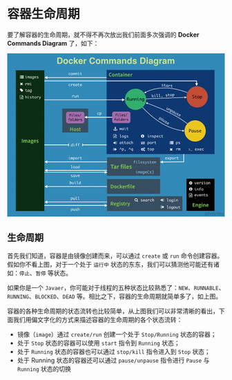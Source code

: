 # 容器生命周期

要了解容器的生命周期，就不得不再次放出我们前面多次强调的 **Docker Commands Diagram** 了，如下：

![](../.gitbook/assets/image%20%283%29%20%281%29.png)

## 生命周期

首先我们知道，容器是由镜像创建而来，可以通过 `create` 或 `run` 命令创建容器。假如你不看上图，对于一个处于 `运行中` 状态的东东，我们可以猜测他可能还有诸如：`停止`、`暂停` 等状态。

如果你是一个 `Javaer`，你可能对于线程的五种状态比较熟悉了：`NEW`、`RUNNABLE`、`RUNNING`、`BLOCKED`、`DEAD` 等。相比之下，容器的生命周期就简单多了，如上图。

容器的各种生命周期的状态流转也比较简单，从上图我们可以非常清晰的看出，下面我们用偏文字化的方式来描述容器的生命周期的各个状态流转：

* 镜像（`image`）通过 `create/run` 创建一个处于 `Stop/Running` 状态的容器；
* 处于 `Stop` 状态的容器可以使用 `start` 指令到 `Running` 状态；
* 处于 `Running` 状态的容器也可以通过 `stop/kill` 指令进入到 `Stop` 状态；
* 处于 Running 状态的容器还可以通过 `pause/unpause` 指令进行 `Pause` 与 `Running` 状态的切换


